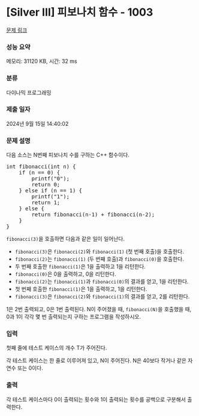 # [Silver III] 피보나치 함수 - 1003 

[문제 링크](https://www.acmicpc.net/problem/1003) 

### 성능 요약

메모리: 31120 KB, 시간: 32 ms

### 분류

다이나믹 프로그래밍

### 제출 일자

2024년 9월 15일 14:40:02

### 문제 설명

<p>다음 소스는 N번째 피보나치 수를 구하는 C++ 함수이다.</p>

<pre>int fibonacci(int n) {
    if (n == 0) {
        printf("0");
        return 0;
    } else if (n == 1) {
        printf("1");
        return 1;
    } else {
        return fibonacci(n‐1) + fibonacci(n‐2);
    }
}
</pre>

<p><code>fibonacci(3)</code>을 호출하면 다음과 같은 일이 일어난다.</p>

<ul>
	<li><code>fibonacci(3)</code>은 <code>fibonacci(2)</code>와 <code>fibonacci(1)</code> (첫 번째 호출)을 호출한다.</li>
	<li><code>fibonacci(2)</code>는 <code>fibonacci(1)</code> (두 번째 호출)과 <code>fibonacci(0)</code>을 호출한다.</li>
	<li>두 번째 호출한 <code>fibonacci(1)</code>은 1을 출력하고 1을 리턴한다.</li>
	<li><code>fibonacci(0)</code>은 0을 출력하고, 0을 리턴한다.</li>
	<li><code>fibonacci(2)</code>는 <code>fibonacci(1)</code>과 <code>fibonacci(0)</code>의 결과를 얻고, 1을 리턴한다.</li>
	<li>첫 번째 호출한 <code>fibonacci(1)</code>은 1을 출력하고, 1을 리턴한다.</li>
	<li><code>fibonacci(3)</code>은 <code>fibonacci(2)</code>와 <code>fibonacci(1)</code>의 결과를 얻고, 2를 리턴한다.</li>
</ul>

<p>1은 2번 출력되고, 0은 1번 출력된다. N이 주어졌을 때, <code>fibonacci(N)</code>을 호출했을 때, 0과 1이 각각 몇 번 출력되는지 구하는 프로그램을 작성하시오.</p>

### 입력 

 <p>첫째 줄에 테스트 케이스의 개수 T가 주어진다.</p>

<p>각 테스트 케이스는 한 줄로 이루어져 있고, N이 주어진다. N은 40보다 작거나 같은 자연수 또는 0이다.</p>

### 출력 

 <p>각 테스트 케이스마다 0이 출력되는 횟수와 1이 출력되는 횟수를 공백으로 구분해서 출력한다.</p>

